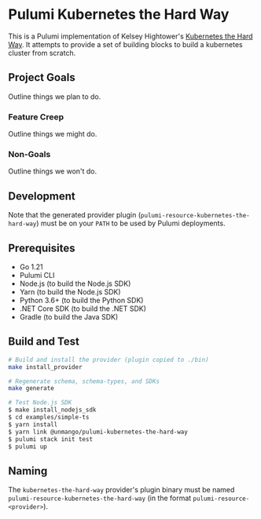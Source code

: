 # Pulumi Kubernetes the Hard Way

This is a Pulumi implementation of Kelsey Hightower's [Kubernetes the Hard Way](https://github.com/kelseyhightower/kubernetes-the-hard-way). It attempts to provide a set of building blocks to build a kubernetes cluster from scratch.

## Project Goals

Outline things we plan to do.

### Feature Creep

Outline things we might do.

### Non-Goals

Outline things we won't do.

## Development

Note that the generated provider plugin (`pulumi-resource-kubernetes-the-hard-way`) must be on your `PATH` to be used by Pulumi deployments.

## Prerequisites

- Go 1.21
- Pulumi CLI
- Node.js (to build the Node.js SDK)
- Yarn (to build the Node.js SDK)
- Python 3.6+ (to build the Python SDK)
- .NET Core SDK (to build the .NET SDK)
- Gradle (to build the Java SDK)

## Build and Test

```bash
# Build and install the provider (plugin copied to ./bin)
make install_provider

# Regenerate schema, schema-types, and SDKs
make generate

# Test Node.js SDK
$ make install_nodejs_sdk
$ cd examples/simple-ts
$ yarn install
$ yarn link @unmango/pulumi-kubernetes-the-hard-way
$ pulumi stack init test
$ pulumi up
```

## Naming

The `kubernetes-the-hard-way` provider's plugin binary must be named `pulumi-resource-kubernetes-the-hard-way` (in the format `pulumi-resource-<provider>`).
